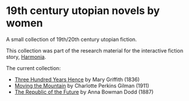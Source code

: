 # 19th century utopian novels by women
A small collection of 19th/20th century utopian fiction.

This collection was part of the research material for the interactive fiction story, [Harmonia](https://github.com/lizadaly/harmonia).

The current collection:
* [Three Hundred Years Hence](books/300-years-hence/) by Mary Griffith (1836)
* [Moving the Mountain](books/moving-the-mountain/) by Charlotte Perkins Gilman (1911)
* [The Republic of the Future](books/republic-of-the-future/) by Anna Bowman Dodd (1887)
